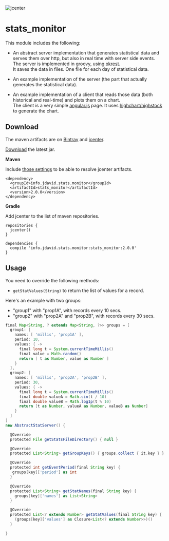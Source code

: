 ![jcenter](https://img.shields.io/badge/_jcenter_-_2.0.0-6688ff.png?style=flat)

# stats_monitor
This module includes the following:
 - An abstract server implementation that generates statistical data and serves them over http, but also in
   real time with server side events.<br/>
   The server is implemented in groovy, using [okrest](https://github.com/programingjd/okrest).<br/>
   It saves the data in files. One file for each day of statistical data.

 - An example implementation of the server (the part that actually generates the statistical data).

 - An example implementation of a client that reads those data (both historical and real-time) and plots them
   on a chart.<br/>
   The client is a very simple [angular.js](https://angularjs.org) page.
   It uses [highchart/highstock](http://www.highcharts.com/products/highstock) to generate the chart.

## Download ##

The maven artifacts are on [Bintray](https://bintray.com/programingjd/maven/info.jdavid.stats.monitor/view)
and [jcenter](https://bintray.com/search?query=info.jdavid.stats.monitor).

[Download](https://bintray.com/artifact/download/programingjd/maven/info/jdavid/stats/monitor/stats_monitor/2.0.0/stats_monitor-2.0.0.jar) the latest jar.

__Maven__

Include [those settings](https://bintray.com/repo/downloadMavenRepoSettingsFile/downloadSettings?repoPath=%2Fbintray%2Fjcenter)
 to be able to resolve jcenter artifacts.
```
<dependency>
  <groupId>info.jdavid.stats.monitor</groupId>
  <artifactId>stats_monitor</artifactId>
  <version>2.0.0</version>
</dependency>
```
__Gradle__

Add jcenter to the list of maven repositories.
```
repositories {
  jcenter()
}
```
```
dependencies {
  compile 'info.jdavid.stats.monitor:stats_monitor:2.0.0'
}
```

## Usage ##

You need to override the following methods:
  - `getStatValues(String)` to return the list of values for a record.

Here's an example with two groups:
  - "group1" with "prop1A", with records every 10 secs.
  - "group2" with "prop2A" and "prop2B", with records every 30 secs.


```groovy
final Map<String, ? extends Map<String, ?>> groups = [
  group1: [
    names: [ 'millis', 'prop1A' ],
    period: 10,
    values: { ->
      final long t = System.currentTimeMillis()
      final value = Math.random()
      return [ t as Number, value as Number ]
    }
  ],
  group2: [
    names: [ 'millis', 'prop2A', 'prop2B' ],
    period: 30,
    values: { ->
      final long t = System.currentTimeMillis()
      final double valueA = Math.sin(t / 10)
      final double valueB = Math.log1p(t % 10)
      return [t as Number, valueA as Number, valueB as Number]
    }
  ]
]
new AbstractStatServer() {

  @Override
  protected File getStatsFileDirectory() { null }

  @Override
  protected List<String> getGroupKeys() { groups.collect { it.key } }

  @Override
  protected int getEventPeriod(final String key) {
   groups[key]['period'] as int
  }

  @Override
  protected List<String> getStatNames(final String key) {
    groups[key]['names'] as List<String>
  }

  @Override
  protected List<? extends Number> getStatValues(final String key) {
    (groups[key]['values'] as Closure<List<? extends Number>>)()
  }

}
```